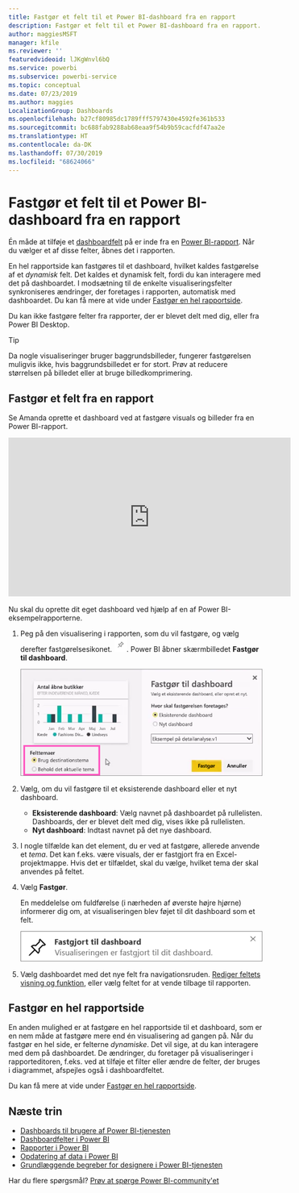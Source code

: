 ```yaml
---
title: Fastgør et felt til et Power BI-dashboard fra en rapport
description: Fastgør et felt til et Power BI-dashboard fra en rapport.
author: maggiesMSFT
manager: kfile
ms.reviewer: ''
featuredvideoid: lJKgWnvl6bQ
ms.service: powerbi
ms.subservice: powerbi-service
ms.topic: conceptual
ms.date: 07/23/2019
ms.author: maggies
LocalizationGroup: Dashboards
ms.openlocfilehash: b27cf80985dc1789fff5797430e4592fe361b533
ms.sourcegitcommit: bc688fab9288ab68eaa9f54b9b59cacfdf47aa2e
ms.translationtype: HT
ms.contentlocale: da-DK
ms.lasthandoff: 07/30/2019
ms.locfileid: "68624066"
---
```

# <a name="pin-a-tile-to-a-power-bi-dashboard-from-a-report"></a>Fastgør et felt til et Power BI-dashboard fra en rapport

Én måde at tilføje et [dashboardfelt](consumer/end-user-tiles.md) på er inde fra en [Power BI-rapport](consumer/end-user-reports.md). Når du vælger et af disse felter, åbnes det i rapporten.

En hel rapportside kan fastgøres til et dashboard, hvilket kaldes fastgørelse af et *dynamisk* felt. Det kaldes et dynamisk felt, fordi du kan interagere med det på dashboardet. I modsætning til de enkelte visualiseringsfelter synkroniseres ændringer, der foretages i rapporten, automatisk med dashboardet. Du kan få mere at vide under [Fastgør en hel rapportside](#pin-an-entire-report-page).

Du kan ikke fastgøre felter fra rapporter, der er blevet delt med dig, eller fra Power BI Desktop. 

> [!TIP]
> Da nogle visualiseringer bruger baggrundsbilleder, fungerer fastgørelsen muligvis ikke, hvis baggrundsbilledet er for stort. Prøv at reducere størrelsen på billedet eller at bruge billedkomprimering.  
> 
> 

## <a name="pin-a-tile-from-a-report"></a>Fastgør et felt fra en rapport
Se Amanda oprette et dashboard ved at fastgøre visuals og billeder fra en Power BI-rapport.
    

<iframe width="560" height="315" src="https://www.youtube.com/embed/lJKgWnvl6bQ" frameborder="0" allowfullscreen></iframe>

Nu skal du oprette dit eget dashboard ved hjælp af en af Power BI-eksempelrapporterne.

1. Peg på den visualisering i rapporten, som du vil fastgøre, og vælg derefter fastgørelsesikonet. ![Tegnestiftikon](media/service-dashboard-pin-tile-from-report/pbi_pintile_small.png). Power BI åbner skærmbilledet **Fastgør til dashboard**.
   
     ![Fastgør til dashboardvindue](media/service-dashboard-pin-tile-from-report/pbi_themes2.png)
2. Vælg, om du vil fastgøre til et eksisterende dashboard eller et nyt dashboard.
   
   * **Eksisterende dashboard**: Vælg navnet på dashboardet på rullelisten. Dashboards, der er blevet delt med dig, vises ikke på rullelisten.
   * **Nyt dashboard**: Indtast navnet på det nye dashboard.
3. I nogle tilfælde kan det element, du er ved at fastgøre, allerede anvende et *tema*. Det kan f.eks. være visuals, der er fastgjort fra en Excel-projektmappe. Hvis det er tilfældet, skal du vælge, hvilket tema der skal anvendes på feltet.
4. Vælg **Fastgør**.
   
   En meddelelse om fuldførelse (i nærheden af øverste højre hjørne) informerer dig om, at visualiseringen blev føjet til dit dashboard som et felt.
   
   ![Meddelelse om fuldførelse](media/service-dashboard-pin-tile-from-report/pinsuccess.png)
5. Vælg dashboardet med det nye felt fra navigationsruden. [Rediger feltets visning og funktion](service-dashboard-edit-tile.md), eller vælg feltet for at vende tilbage til rapporten.

## <a name="pin-an-entire-report-page"></a>Fastgør en hel rapportside
En anden mulighed er at fastgøre en hel rapportside til et dashboard, som er en nem måde at fastgøre mere end én visualisering ad gangen på. Når du fastgør en hel side, er felterne *dynamiske*. Det vil sige, at du kan interagere med dem på dashboardet. De ændringer, du foretager på visualiseringer i rapporteditoren, f.eks. ved at tilføje et filter eller ændre de felter, der bruges i diagrammet, afspejles også i dashboardfeltet.  

Du kan få mere at vide under [Fastgør en hel rapportside](service-dashboard-pin-live-tile-from-report.md).

## <a name="next-steps"></a>Næste trin
- [Dashboards til brugere af Power BI-tjenesten](consumer/end-user-dashboards.md)
- [Dashboardfelter i Power BI](consumer/end-user-tiles.md)
- [Rapporter i Power BI](consumer/end-user-reports.md)
- [Opdatering af data i Power BI](refresh-data.md)
- [Grundlæggende begreber for designere i Power BI-tjenesten](service-basic-concepts.md)

Har du flere spørgsmål? [Prøv at spørge Power BI-community'et](http://community.powerbi.com/)

